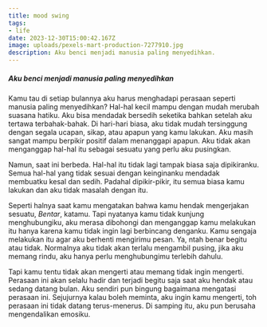 ```yaml
---
title: mood swing
tags: 
- life
date: 2023-12-30T15:00:42.167Z
image: uploads/pexels-mart-production-7277910.jpg
description: Aku benci menjadi manusia paling menyedihkan.
---
```

##### Aku benci menjadi manusia paling menyedihkan

K﻿amu tau di setiap bulannya aku harus menghadapi perasaan seperti manusia paling menyedihkan? Hal-hal kecil mampu dengan mudah merubah suasana hatiku. Aku bisa mendadak bersedih seketika bahkan setelah aku tertawa terbahak-bahak. Di hari-hari biasa, aku tidak mudah tersinggung dengan segala ucapan, sikap, atau apapun yang kamu lakukan. Aku masih sangat mampu berpikir positif dalam menanggapi apapun. Aku tidak akan menganggap hal-hal itu sebagai sesuatu yang perlu aku pusingkan. 

N﻿amun, saat ini berbeda. Hal-hal itu tidak lagi tampak biasa saja dipikiranku. Semua hal-hal yang tidak sesuai dengan keinginanku mendadak membuatku kesal dan sedih. Padahal dipikir-pikir, itu semua biasa kamu lakukan dan aku tidak masalah dengan itu.

S﻿eperti halnya saat kamu mengatakan bahwa kamu hendak mengerjakan sesuatu, *Bentar*, katamu. Tapi nyatanya kamu tidak kunjung menghubungiku, aku merasa dibohongi dan menganggap kamu melakukan itu hanya karena kamu tidak ingin lagi berbincang denganku. Kamu sengaja melakukan itu agar aku berhenti mengirimu pesan. Ya, ntah benar begitu atau tidak. Normalnya aku tidak akan terlalu mengambil pusing, jika aku memang rindu, aku hanya perlu menghubungimu terlebih dahulu.

T﻿api kamu tentu tidak akan mengerti atau memang tidak ingin mengerti. Perasaan ini akan selalu hadir dan terjadi begitu saja saat aku hendak atau sedang datang bulan. Aku sendiri pun bingung bagaimana mengatasi perasaan ini. Sejujurnya kalau boleh meminta, aku ingin kamu mengerti, toh perasaan ini tidak datang terus-menerus. Di samping itu, aku pun berusaha mengendalikan emosiku.